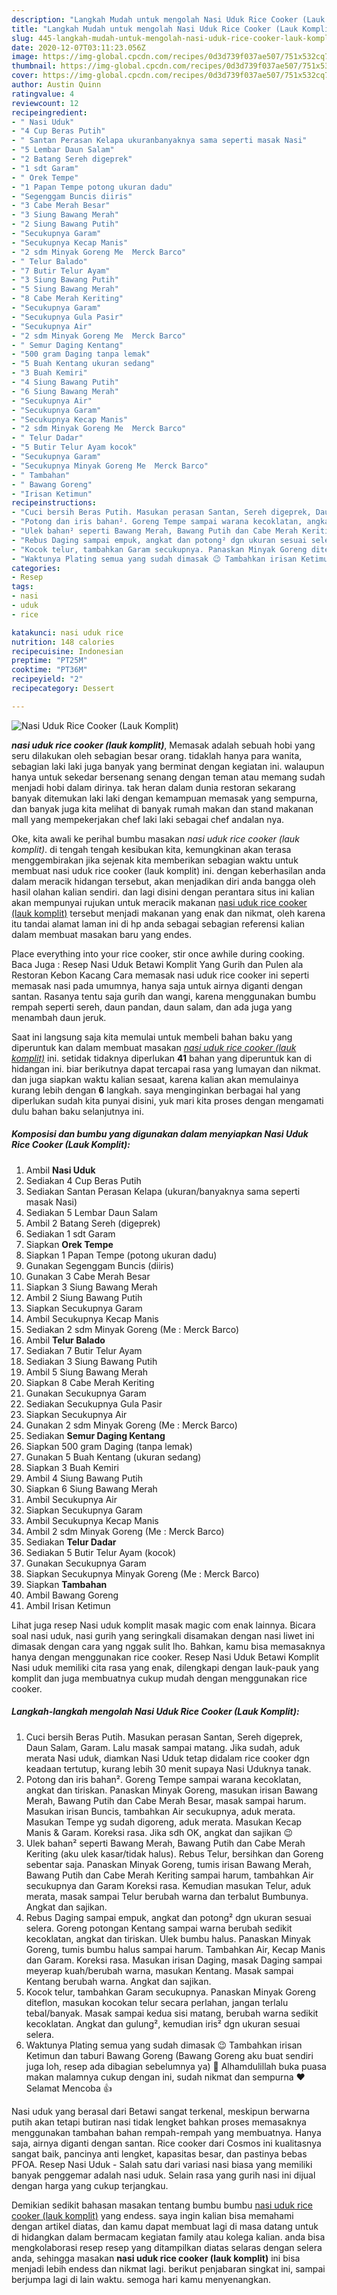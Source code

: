 ```yaml
---
description: "Langkah Mudah untuk mengolah Nasi Uduk Rice Cooker (Lauk Komplit), Enak"
title: "Langkah Mudah untuk mengolah Nasi Uduk Rice Cooker (Lauk Komplit), Enak"
slug: 445-langkah-mudah-untuk-mengolah-nasi-uduk-rice-cooker-lauk-komplit-enak
date: 2020-12-07T03:11:23.056Z
image: https://img-global.cpcdn.com/recipes/0d3d739f037ae507/751x532cq70/nasi-uduk-rice-cooker-lauk-komplit-foto-resep-utama.jpg
thumbnail: https://img-global.cpcdn.com/recipes/0d3d739f037ae507/751x532cq70/nasi-uduk-rice-cooker-lauk-komplit-foto-resep-utama.jpg
cover: https://img-global.cpcdn.com/recipes/0d3d739f037ae507/751x532cq70/nasi-uduk-rice-cooker-lauk-komplit-foto-resep-utama.jpg
author: Austin Quinn
ratingvalue: 4
reviewcount: 12
recipeingredient:
- " Nasi Uduk"
- "4 Cup Beras Putih"
- " Santan Perasan Kelapa ukuranbanyaknya sama seperti masak Nasi"
- "5 Lembar Daun Salam"
- "2 Batang Sereh digeprek"
- "1 sdt Garam"
- " Orek Tempe"
- "1 Papan Tempe potong ukuran dadu"
- "Segenggam Buncis diiris"
- "3 Cabe Merah Besar"
- "3 Siung Bawang Merah"
- "2 Siung Bawang Putih"
- "Secukupnya Garam"
- "Secukupnya Kecap Manis"
- "2 sdm Minyak Goreng Me  Merck Barco"
- " Telur Balado"
- "7 Butir Telur Ayam"
- "3 Siung Bawang Putih"
- "5 Siung Bawang Merah"
- "8 Cabe Merah Keriting"
- "Secukupnya Garam"
- "Secukupnya Gula Pasir"
- "Secukupnya Air"
- "2 sdm Minyak Goreng Me  Merck Barco"
- " Semur Daging Kentang"
- "500 gram Daging tanpa lemak"
- "5 Buah Kentang ukuran sedang"
- "3 Buah Kemiri"
- "4 Siung Bawang Putih"
- "6 Siung Bawang Merah"
- "Secukupnya Air"
- "Secukupnya Garam"
- "Secukupnya Kecap Manis"
- "2 sdm Minyak Goreng Me  Merck Barco"
- " Telur Dadar"
- "5 Butir Telur Ayam kocok"
- "Secukupnya Garam"
- "Secukupnya Minyak Goreng Me  Merck Barco"
- " Tambahan"
- " Bawang Goreng"
- "Irisan Ketimun"
recipeinstructions:
- "Cuci bersih Beras Putih. Masukan perasan Santan, Sereh digeprek, Daun Salam, Garam. Lalu masak sampai matang. Jika sudah, aduk merata Nasi uduk, diamkan Nasi Uduk tetap didalam rice cooker dgn keadaan tertutup, kurang lebih 30 menit supaya Nasi Uduknya tanak."
- "Potong dan iris bahan². Goreng Tempe sampai warana kecoklatan, angkat dan tiriskan. Panaskan Minyak Goreng, masukan irisan Bawang Merah, Bawang Putih dan Cabe Merah Besar, masak sampai harum. Masukan irisan Buncis, tambahkan Air secukupnya, aduk merata. Masukan Tempe yg sudah digoreng, aduk merata. Masukan Kecap Manis &amp; Garam. Koreksi rasa. Jika sdh OK, angkat dan sajikan 😉"
- "Ulek bahan² seperti Bawang Merah, Bawang Putih dan Cabe Merah Keriting (aku ulek kasar/tidak halus). Rebus Telur, bersihkan dan Goreng sebentar saja. Panaskan Minyak Goreng, tumis irisan Bawang Merah, Bawang Putih dan Cabe Merah Keriting sampai harum, tambahkan Air secukupnya dan Garam Koreksi rasa. Kemudian masukan Telur, aduk merata, masak sampai Telur berubah warna dan terbalut Bumbunya. Angkat dan sajikan."
- "Rebus Daging sampai empuk, angkat dan potong² dgn ukuran sesuai selera. Goreng potongan Kentang sampai warna berubah sedikit kecoklatan, angkat dan tiriskan. Ulek bumbu halus. Panaskan Minyak Goreng, tumis bumbu halus sampai harum. Tambahkan Air, Kecap Manis dan Garam. Koreksi rasa. Masukan irisan Daging, masak Daging sampai meyerap kuah/berubah warna, masukan Kentang. Masak sampai Kentang berubah warna. Angkat dan sajikan."
- "Kocok telur, tambahkan Garam secukupnya. Panaskan Minyak Goreng diteflon, masukan kocokan telur secara perlahan, jangan terlalu tebal/banyak. Masak sampai kedua sisi matang, berubah warna sedikit kecoklatan. Angkat dan gulung², kemudian iris² dgn ukuran sesuai selera."
- "Waktunya Plating semua yang sudah dimasak 😉 Tambahkan irisan Ketimun dan taburi Bawang Goreng (Bawang Goreng aku buat sendiri juga loh, resep ada dibagian sebelumnya ya) 🥰 Alhamdulillah buka puasa makan malamnya cukup dengan ini, sudah nikmat dan sempurna ❤ Selamat Mencoba 👍"
categories:
- Resep
tags:
- nasi
- uduk
- rice

katakunci: nasi uduk rice 
nutrition: 148 calories
recipecuisine: Indonesian
preptime: "PT25M"
cooktime: "PT36M"
recipeyield: "2"
recipecategory: Dessert

---
```



![Nasi Uduk Rice Cooker (Lauk Komplit)](https://img-global.cpcdn.com/recipes/0d3d739f037ae507/751x532cq70/nasi-uduk-rice-cooker-lauk-komplit-foto-resep-utama.jpg)

<b><i>nasi uduk rice cooker (lauk komplit)</i></b>, Memasak adalah sebuah hobi yang seru dilakukan oleh sebagian besar orang. tidaklah hanya para wanita, sebagian laki laki juga banyak yang berminat dengan kegiatan ini. walaupun hanya untuk sekedar bersenang senang dengan teman atau memang sudah menjadi hobi dalam dirinya. tak heran dalam dunia restoran sekarang banyak ditemukan laki laki dengan kemampuan memasak yang sempurna, dan banyak juga kita melihat di banyak rumah makan dan stand makanan mall yang mempekerjakan chef laki laki sebagai chef andalan nya.

Oke, kita awali ke perihal bumbu masakan <i>nasi uduk rice cooker (lauk komplit)</i>. di tengah tengah kesibukan kita, kemungkinan akan terasa menggembirakan jika sejenak kita memberikan sebagian waktu untuk membuat nasi uduk rice cooker (lauk komplit) ini. dengan keberhasilan anda dalam meracik hidangan tersebut, akan menjadikan diri anda bangga oleh hasil olahan kalian sendiri. dan lagi disini dengan perantara situs ini kalian akan mempunyai rujukan untuk meracik makanan <u>nasi uduk rice cooker (lauk komplit)</u> tersebut menjadi makanan yang enak dan nikmat, oleh karena itu tandai alamat laman ini di hp anda sebagai sebagian referensi kalian dalam membuat masakan baru yang endes.

Place everything into your rice cooker, stir once awhile during cooking. Baca Juga : Resep Nasi Uduk Betawi Komplit Yang Gurih dan Pulen ala Restoran Kebon Kacang Cara memasak nasi uduk rice cooker ini seperti memasak nasi pada umumnya, hanya saja untuk airnya diganti dengan santan. Rasanya tentu saja gurih dan wangi, karena menggunakan bumbu rempah seperti sereh, daun pandan, daun salam, dan ada juga yang menambah daun jeruk.


Saat ini langsung saja kita memulai untuk membeli bahan baku yang diperuntuk kan dalam membuat masakan <u><i>nasi uduk rice cooker (lauk komplit)</i></u> ini. setidak tidaknya diperlukan <b>41</b> bahan yang diperuntuk kan di hidangan ini. biar berikutnya dapat tercapai rasa yang lumayan dan nikmat. dan juga siapkan waktu kalian sesaat, karena kalian akan memulainya kurang lebih dengan <b>6</b> langkah. saya menginginkan berbagai hal yang diperlukan sudah kita punyai disini, yuk mari kita proses dengan mengamati dulu bahan baku selanjutnya ini.

<!--inarticleads1-->

##### Komposisi dan bumbu yang digunakan dalam menyiapkan Nasi Uduk Rice Cooker (Lauk Komplit):

1. Ambil  **Nasi Uduk**
1. Sediakan 4 Cup Beras Putih
1. Sediakan  Santan Perasan Kelapa (ukuran/banyaknya sama seperti masak Nasi)
1. Sediakan 5 Lembar Daun Salam
1. Ambil 2 Batang Sereh (digeprek)
1. Sediakan 1 sdt Garam
1. Siapkan  **Orek Tempe**
1. Siapkan 1 Papan Tempe (potong ukuran dadu)
1. Gunakan Segenggam Buncis (diiris)
1. Gunakan 3 Cabe Merah Besar
1. Siapkan 3 Siung Bawang Merah
1. Ambil 2 Siung Bawang Putih
1. Siapkan Secukupnya Garam
1. Ambil Secukupnya Kecap Manis
1. Sediakan 2 sdm Minyak Goreng (Me : Merck Barco)
1. Ambil  **Telur Balado**
1. Sediakan 7 Butir Telur Ayam
1. Sediakan 3 Siung Bawang Putih
1. Ambil 5 Siung Bawang Merah
1. Siapkan 8 Cabe Merah Keriting
1. Gunakan Secukupnya Garam
1. Sediakan Secukupnya Gula Pasir
1. Siapkan Secukupnya Air
1. Gunakan 2 sdm Minyak Goreng (Me : Merck Barco)
1. Sediakan  **Semur Daging Kentang**
1. Siapkan 500 gram Daging (tanpa lemak)
1. Gunakan 5 Buah Kentang (ukuran sedang)
1. Siapkan 3 Buah Kemiri
1. Ambil 4 Siung Bawang Putih
1. Siapkan 6 Siung Bawang Merah
1. Ambil Secukupnya Air
1. Siapkan Secukupnya Garam
1. Ambil Secukupnya Kecap Manis
1. Ambil 2 sdm Minyak Goreng (Me : Merck Barco)
1. Sediakan  **Telur Dadar**
1. Sediakan 5 Butir Telur Ayam (kocok)
1. Gunakan Secukupnya Garam
1. Siapkan Secukupnya Minyak Goreng (Me : Merck Barco)
1. Siapkan  **Tambahan**
1. Ambil  Bawang Goreng
1. Ambil Irisan Ketimun


Lihat juga resep Nasi uduk komplit masak magic com enak lainnya. Bicara soal nasi uduk, nasi gurih yang seringkali disamakan dengan nasi liwet ini dimasak dengan cara yang nggak sulit lho. Bahkan, kamu bisa memasaknya hanya dengan menggunakan rice cooker. Resep Nasi Uduk Betawi Komplit Nasi uduk memiliki cita rasa yang enak, dilengkapi dengan lauk-pauk yang komplit dan juga membuatnya cukup mudah dengan menggunakan rice cooker. 

<!--inarticleads2-->

##### Langkah-langkah mengolah Nasi Uduk Rice Cooker (Lauk Komplit):

1. Cuci bersih Beras Putih. Masukan perasan Santan, Sereh digeprek, Daun Salam, Garam. Lalu masak sampai matang. Jika sudah, aduk merata Nasi uduk, diamkan Nasi Uduk tetap didalam rice cooker dgn keadaan tertutup, kurang lebih 30 menit supaya Nasi Uduknya tanak.
1. Potong dan iris bahan². Goreng Tempe sampai warana kecoklatan, angkat dan tiriskan. Panaskan Minyak Goreng, masukan irisan Bawang Merah, Bawang Putih dan Cabe Merah Besar, masak sampai harum. Masukan irisan Buncis, tambahkan Air secukupnya, aduk merata. Masukan Tempe yg sudah digoreng, aduk merata. Masukan Kecap Manis &amp; Garam. Koreksi rasa. Jika sdh OK, angkat dan sajikan 😉
1. Ulek bahan² seperti Bawang Merah, Bawang Putih dan Cabe Merah Keriting (aku ulek kasar/tidak halus). Rebus Telur, bersihkan dan Goreng sebentar saja. Panaskan Minyak Goreng, tumis irisan Bawang Merah, Bawang Putih dan Cabe Merah Keriting sampai harum, tambahkan Air secukupnya dan Garam Koreksi rasa. Kemudian masukan Telur, aduk merata, masak sampai Telur berubah warna dan terbalut Bumbunya. Angkat dan sajikan.
1. Rebus Daging sampai empuk, angkat dan potong² dgn ukuran sesuai selera. Goreng potongan Kentang sampai warna berubah sedikit kecoklatan, angkat dan tiriskan. Ulek bumbu halus. Panaskan Minyak Goreng, tumis bumbu halus sampai harum. Tambahkan Air, Kecap Manis dan Garam. Koreksi rasa. Masukan irisan Daging, masak Daging sampai meyerap kuah/berubah warna, masukan Kentang. Masak sampai Kentang berubah warna. Angkat dan sajikan.
1. Kocok telur, tambahkan Garam secukupnya. Panaskan Minyak Goreng diteflon, masukan kocokan telur secara perlahan, jangan terlalu tebal/banyak. Masak sampai kedua sisi matang, berubah warna sedikit kecoklatan. Angkat dan gulung², kemudian iris² dgn ukuran sesuai selera.
1. Waktunya Plating semua yang sudah dimasak 😉 Tambahkan irisan Ketimun dan taburi Bawang Goreng (Bawang Goreng aku buat sendiri juga loh, resep ada dibagian sebelumnya ya) 🥰 Alhamdulillah buka puasa makan malamnya cukup dengan ini, sudah nikmat dan sempurna ❤ Selamat Mencoba 👍


Nasi uduk yang berasal dari Betawi sangat terkenal, meskipun berwarna putih akan tetapi butiran nasi tidak lengket bahkan proses memasaknya menggunakan tambahan bahan rempah-rempah yang membuatnya. Hanya saja, airnya diganti dengan santan. Rice cooker dari Cosmos ini kualitasnya sangat baik, pancinya anti lengket, kapasitas besar, dan pastinya bebas PFOA. Resep Nasi Uduk - Salah satu dari variasi nasi biasa yang memiliki banyak penggemar adalah nasi uduk. Selain rasa yang gurih nasi ini dijual dengan harga yang cukup terjangkau. 

Demikian sedikit bahasan masakan tentang bumbu bumbu <u>nasi uduk rice cooker (lauk komplit)</u> yang endess. saya ingin kalian bisa memahami dengan artikel diatas, dan kamu dapat membuat lagi di masa datang untuk di hidangkan dalam bermacam kegiatan family atau kolega kalian. anda bisa mengkolaborasi resep resep yang ditampilkan diatas selaras dengan selera anda, sehingga masakan <b>nasi uduk rice cooker (lauk komplit)</b> ini bisa menjadi lebih endess dan nikmat lagi. berikut penjabaran singkat ini, sampai berjumpa lagi di lain waktu. semoga hari kamu menyenangkan.
